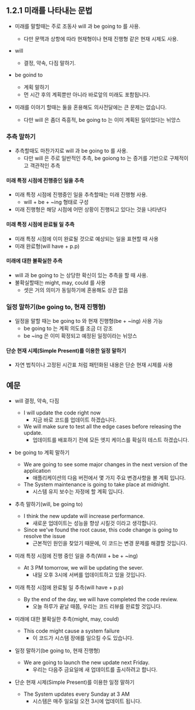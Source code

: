 ## 1.2.1 미래를 나타내는 문법

- 미래를 말할때는 주로 조동사 will 과 be going to 를 사용.
  - 다만 문맥과 상항에 따라 현재형이나 현재 진행형 같은 현재 시제도 사용.
- will
  - 결정, 약속, 다짐 말하기.
- be goind to

  - 계획 말하기
  - 먼 시간 후의 계획뿐만 아니라 바로앞의 미래도 포함됩니다.

- 미래를 이야기 할때는 둘을 혼용해도 의사전달에는 큰 문제는 없습니다.
  - 다만 will 은 좀더 즉흥적, be going to 는 이미 계획된 일이었다는 뉘앙스

### 추측 말하기

- 추측할때도 마찬가지로 will 과 be going to 를 사용.
  - 다만 will 은 주로 일반적인 추측, be goiong to 는 증거를 기반으로 구체적이고 객관적인 추측

#### 미래 특정 시점에 진행중인 일을 추측

- 미래 특정 시점에 진행중인 일을 추측할때는 미래 진행형 사용.
  - will + be + ~ing 형태로 구성
- 미래 진행형은 해당 시점에 어떤 상황이 진행되고 있다는 것을 나타낸다

#### 미래 특정 시점에 완료될 일 추측

- 미래 특정 시점에 이미 완료될 것으로 예상되는 일을 표현할 때 사용
- 미래 완료형(will have + p.p)

#### 미래에 대한 불확실한 추측

- will 과 be going to 는 상당한 확신이 있는 추측을 할 때 사용.
- 불확실할때는 might, may, could 를 사용
  - 셋은 거의 의미가 동일하기에 혼용해도 상관 없음

### 일정 말하기(be going to, 현재 진행형)

- 일정을 말할 때는 be going to 와 현재 진행형(be + ~ing) 사용 가능
  - be going to 는 계획 의도를 조금 더 강조
  - be ~ing 은 이미 확정되고 예정된 일정이라는 뉘앙스

#### 단순 현재 시제(Simple Present)를 이용한 일정 말하기

- 자연 법칙이나 고정된 시간표 처럼 패턴화된 내용은 단순 현재 시제를 사용

## 예문

- will 결정, 약속, 다짐

  - I will update the code right now
    - 지금 바로 코드를 업데이트 하겠습니다.
  - We will make sure to test all the edge cases before releasing the update.
    - 업데이트를 배포하기 전에 모든 엣지 케이스를 확실히 테스트 하겠습니다.

- be going to 계획 말하기

  - We are going to see some major changes in the next version of the application
    - 애플리케이션의 다음 버전에서 몇 가지 주요 변경사항을 볼 계획 입니다.
  - The System maintenance is going to take place at midnight.
    - 시스템 유지 보수는 자정에 할 계획 입니다.

- 추측 말하기(will, be going to)

  - I think the new update will increase performance.
    - 새로운 업데이트는 성능을 향샹 시킬것 이라고 생각합니다.
  - Since we've found the root cause, this code change is going to resolve the issue
    - 근본적인 원인을 찾았기 때문에, 이 코드는 변경 문제를 해결할 것입니다.

- 미래 특정 시점에 진행 중인 일을 추측(Will + be + ~ing)

  - At 3 PM tomorrow, we will be updating the sever.
    - 내일 오후 3시에 서버를 업데이트하고 있을 것입니다.

- 미래 특정 시점에 완료될 일 추측(will have + p.p)

  - By the end of the day, we will have completed the code review.
    - 오늘 하루가 끝날 때쯤, 우리는 코드 리뷰를 완료할 것입니다.

- 미래에 대한 불확실한 추측(might, may, could)

  - This code might cause a system failure
    - 이 코드가 시스템 장애를 일으킬 수도 있습니다.

- 일정 말하기(be going to, 현재 진행형)

  - We are going to launch the new update next Friday.
    - 우리는 다음주 금요일에 새 업데이트를 출시하려고 합니다.

- 단순 현재 시제(Simple Present)를 이용한 일정 말하기
  - The System updates every Sunday at 3 AM
    - 시스템은 매주 일요일 오전 3시에 업데이트 됩니다.
